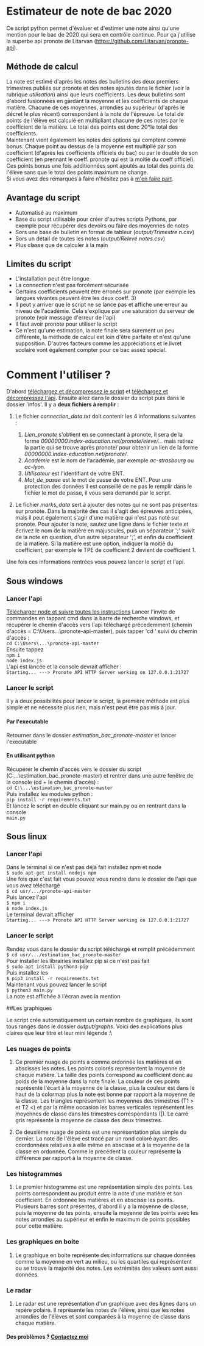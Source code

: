 # Estimateur de note de bac 2020

Ce script python permet d'évaluer et d'estimer une note ainsi qu'une mention pour le bac de 2020 qui sera en contrôle continue. 
Pour ça j'utilise la superbe api pronote de Litarvan (https://github.com/Litarvan/pronote-api).

## Méthode de calcul

La note est estimé d'après les notes des bulletins des deux premiers trimestres publiés sur pronote et des notes ajoutés dans le fichier 
(voir la rubrique *utilisation*) ainsi que leurs coefficients. Les deux bulletins sont d'abord fusionnées en gardant la moyenne
et les coefficients de chaque matière. Chacune de ces moyennes, arrondies au supérieur (d'après le décret le plus récent) 
correspondent à la note de l'épreuve. Le total de points de l'élève est calculé en multipliant
chacune de ces notes par le coefficient de la matière. Le total des points est donc 20*le total des coefficients. \
Maintenant vient également les notes des options qui comptent comme bonus. Chaque point au dessus de la moyenne est multiplié
par son coefficient (d'après les coefficients officiels du bac) ou par le double de son coefficient 
(en prennant le coeff. pronote qui est la moitié du coeff officiel). Ces points bonus une fois additionnées sont ajoutés
au total des points de l'élève sans que le total des points maximum ne change.\
Si vous avez des remarques à faire n'hésitez pas à [m'en faire part](http://valentin.cassayre.me/contact).

## Avantage du script

* Automatisé au maximum
* Base du script utilisable pour créer d'autres scripts Pythons, par exemple pour récupérer des devoirs ou faire des
moyennes de notes
* Sors une base de bulletin en format de tableur (*output/Trimestre n.csv*)
* Sors un détail de toutes les notes (*output/Relevé notes.csv*)
* Plus classe que de calculer à la main

## Limites du script

* L'installation peut être longue
* La connection n'est pas forcément sécurisée
* Certains coefficients peuvent être erronés sur pronote (par exemple les langues vivantes peuvent être les deux coeff. 3)
* Il peut y arriver que le script ne se lance pas et affiche une erreur au niveau de l'académie. Cela s'explique par une 
saturation du serveur de pronote (voir message d'erreur de l'api)
* Il faut avoir pronote pour utiliser le script
* Ce n'est qu'une estimation, la note finale sera surement un peu différente, la méthode de calcul est loin d'être parfaite
et n'est qu'une supposition. D'autres facteurs comme les appréciations et le livret scolaire vont également compter pour ce bac assez spécial.

# Comment l'utiliser ?

D'abord [téléchargez et décompressez le script](https://github.com/V-def/estimation_bac_pronote) et
[téléchargez et décompressez l'api](https://github.com/Litarvan/pronote-api).
Ensuite allez dans le dossier du script puis dans le dossier 'infos'. Il y a **deux fichiers à remplir** :
1. Le fichier *connection_data.txt* doit contenir les 4 informations suivantes :
   1. *Lien_pronote* s'obtient en se connectant à pronote, il sera de la forme
   *00000000.index-education.net/pronote/eleve/...* mais retirez la partie qui se trouve après
   pronote/ pour obtenir un lien de la forme *00000000.index-education.net/pronote/*.
   2. *Académie* est le nom de l'académie, par exemple *ac-strasbourg* ou *ac-lyon*.
   3. *Utilisateur* est l'identifiant de votre ENT.
   4. *Mot_de_passe* est le mot de passe de votre ENT. 
   Pour une protection des données il est conseillé de ne pas le
   remplir dans le fichier le mot de passe, il vous sera demandé par le script.

2. Le fichier *marks_data* sert à ajouter des notes qui ne sont pas présentes sur pronote. Dans la majorité des cas
il s'agit des épreuves anticipées, mais il peut également s'agir d'une matière qui n'est pas noté sur pronote. 
Pour ajouter la note, sautez une ligne dans le fichier texte et écrivez le nom de la matière en majuscules,
puis un séparateur ';' suivit de la note en question, d'un autre séparateur ';', et enfin du coefficient de la matière. 
Si la matière est une option, indiquer la moitié du coefficient, par exemple le TPE de coefficient 2 devient de coefficient 1.

Une fois ces informations rentrées vous pouvez lancer le script et l'api.

## Sous windows

### Lancer l'api

[Télécharger node et suivre toutes les instructions](https://nodejs.org/dist/v12.16.3/node-v12.16.3-x64.msi)
Lancer l'invite de commandes en tappant cmd dans la barre de recherche windows, et récupérer le chemin d'accès vers l'api
téléchargé précedemment (chemin d'accès = C:\Users\...\pronote-api-master), puis tapper 'cd ' suivi du chemin d'accès :\
`cd C:\Users\...\pronote-api-master`\
Ensuite tappez\
`npm i`\
`node index.js`\
L'api est lancée et la console devrait afficher :\
`Starting...
---> Pronote API HTTP Server working on 127.0.0.1:21727`

### Lancer le script

Il y a deux possibilités pour lancer le script, la première méthode est plus simple et ne nécessite plus rien, mais 
n'est peut être pas mis à jour.

#### Par l'executable

Retourner dans le dossier *estimation_bac_pronote-master* et lancer l'executable

#### En utilisant python

Récupérer le chemin d'accès vers le dossier du script (C:\...\estimation_bac_pronote-master) et rentrer dans une 
autre fenêtre de la console (cd + le chemin d'accès) :\
`cd C:\...\estimation_bac_pronote-master`\
Puis installez les modules python :\
`pip install -r requirements.txt`\
Et lancez le script en double cliquant sur main.py ou en rentrant dans la console\
 `main.py`

## Sous linux

### Lancer l'api

Dans le terminal si ce n'est pas déjà fait installez npm et node\
`$ sudo apt-get install nodejs npm`\
Une fois que c'est fait vous pouvez vous rendre dans le dossier de l'api que vous avez téléchargé\
`$ cd usr/.../pronote-api-master`\
Puis lancez l'api\
`$ npm i`\
`$ node index.js`\
Le terminal devrait afficher\
`Starting...
---> Pronote API HTTP Server working on 127.0.0.1:21727`

### Lancer le script

Rendez vous dans le dossier du script téléchargé et remplit précédemment\
`$ cd usr/.../estimation_bac_pronote-master`\
Pour installer les librairies installez pip si ce n'est pas fait\
`$ sudo apt install python3-pip`\
Puis installez les\
`$ pip3 install -r requirements.txt`\
Maintenant vous pouvez lancer le script\
`$ python3 main.py`\
La note est affichée à l'écran avec la mention

##Les graphiques

Le script crée automatiquement un certain nombre de graphiques, ils sont tous rangés dans le dossier *output/graphs*.
Voici des explications plus claires que leur titre et leur mini légende :\

### Les nuages de points

1. Ce premier nuage de points a comme ordonnée les matières et en abscisses les notes. Les points colorés représentent la moyenne
de chaque matière. La taille des points correspond au coefficient donc au poids de la moyenne dans la note finale. La 
couleur de ces points représente l'écart à la moyenne de la classe, plus la couleur est dans le haut de la colormap plus
la note est bonne par rapport à la moyenne de la classe. Les triangles représentent les moyennes des trimestres 
(T1 > et T2 <) et par la même occasion les barres verticales représentent les moyennes de classe dans les trimestres correspondants (|).
Le carré gris représente la moyenne de classe des deux trimestres.

2. Ce deuxième nuage de points est une représentation plus simple du dernier. La note de l'élève est tracé par un rond coloré ayant des
coordonnées relatives à elle même en abscisse et à la moyenne de la classe en ordonnée. Comme le précédent la couleur
représente la différence par rapport à la moyenne de classe.

### Les histogrammes

1. Le premier histogramme est une représentation simple des points. Les points correspondent au produit entre la note d'une
matière et son coefficient. En ordonnée les matières et en abscisse les points. Plusieurs barres sont présentes, d'abord il y
a la moyenne de classe, puis la moyenne de tes points, ensuite la moyenne de tes points avec les notes arrondies au supérieur
et enfin le maximum de points possibles pour cette matière.

### Les graphiques en boite

1. Le graphique en boite représente des informations sur chaque données comme la moyenne en vert au milieu, ou les quartiles
qui représentent ou se trouve la majorité des notes. Les extrémités des valeurs sont aussi données.

### Le radar

1. Le radar est une représentation d'un graphique avec des lignes dans un repère polaire. Il représente les notes de l'élève,
ainsi que les notes arrondies de l'élèves et sont comparées à la moyenne de classe dans chaque matière.

#### Des problèmes ? [Contactez moi](http://valentin.cassayre.me/contact)
